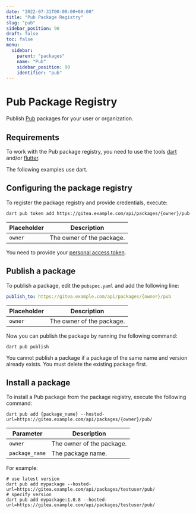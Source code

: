 ```yaml
---
date: "2022-07-31T00:00:00+00:00"
title: "Pub Package Registry"
slug: "pub"
sidebar_position: 90
draft: false
toc: false
menu:
  sidebar:
    parent: "packages"
    name: "Pub"
    sidebar_position: 90
    identifier: "pub"
---
```


# Pub Package Registry

Publish [Pub](https://dart.dev/guides/packages) packages for your user or organization.

## Requirements

To work with the Pub package registry, you need to use the tools [dart](https://dart.dev/tools/dart-tool) and/or [flutter](https://docs.flutter.dev/reference/flutter-cli).

The following examples use dart.

## Configuring the package registry

To register the package registry and provide credentials, execute:

```shell
dart pub token add https://gitea.example.com/api/packages/{owner}/pub
```

| Placeholder  | Description |
| ------------ | ----------- |
| `owner`      | The owner of the package. |

You need to provide your [personal access token](development/api-usage.md#authentication).

## Publish a package

To publish a package, edit the `pubspec.yaml` and add the following line:

```yaml
publish_to: https://gitea.example.com/api/packages/{owner}/pub
```

| Placeholder  | Description |
| ------------ | ----------- |
| `owner`      | The owner of the package. |

Now you can publish the package by running the following command:

```shell
dart pub publish
```

You cannot publish a package if a package of the same name and version already exists. You must delete the existing package first.

## Install a package

To install a Pub package from the package registry, execute the following command:

```shell
dart pub add {package_name} --hosted-url=https://gitea.example.com/api/packages/{owner}/pub/
```

| Parameter         | Description |
| ----------------- | ----------- |
| `owner`           | The owner of the package. |
| `package_name`    | The package name. |

For example:

```shell
# use latest version
dart pub add mypackage --hosted-url=https://gitea.example.com/api/packages/testuser/pub/
# specify version
dart pub add mypackage:1.0.8 --hosted-url=https://gitea.example.com/api/packages/testuser/pub/
```
